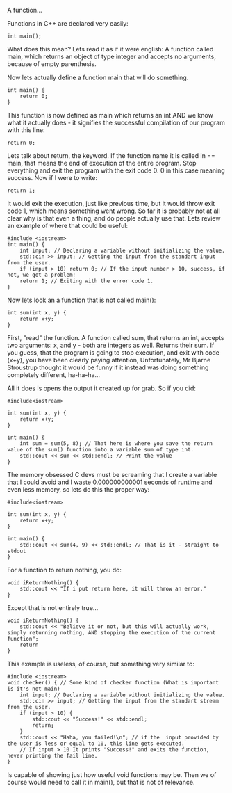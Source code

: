 A function...

Functions in C++ are declared very easily:

```
int main();
```

What does this mean? Lets read it as if it were english:
A function called main, which returns an object of type integer and accepts no arguments, because of empty parenthesis.

Now lets actually define a function main that will do something.

```
int main() {
    return 0;
}
```

This function is now defined as main which returns an int AND we know what it actually does - it signifies the successful
compilation of our program with this line:

```return 0;```

Lets talk about return, the keyword.
If the function name it is called in == main, that means the end of execution of the entire program. Stop everything and exit the program with the exit
code 0. 0 in this case meaning success. Now if I were to write:

```return 1;```

It would exit the execution, just like previous time, but it would throw exit code 1, which means something went wrong.
So far it is probably not at all clear why is that even a thing, and do people actually use that.
Lets review an example of where that could be useful:

```
#include <iostream>
int main() {
    int input; // Declaring a variable without initializing the value.
    std::cin >> input; // Getting the input from the standart input from the user.
    if (input > 10) return 0; // If the input number > 10, success, if not, we got a problem!
    return 1; // Exiting with the error code 1.
}
```


Now lets look an a function that is not called main():

```
int sum(int x, y) {
    return x+y;
}
```

First, "read" the function.
A function called sum, that returns an int, accepts two arguments: x, and y - both are integers as well. Returns their sum.
If you guess, that the program is going to stop execution, and exit with code (x+y), you have been clearly paying attention,
Unfortunately, Mr Bjarne Stroustrup thought it would be funny if it instead was doing something completely different, ha-ha-ha...

All it does is opens the output it created up for grab.
So if you did:

```
#include<iostream>

int sum(int x, y) {
    return x+y;
}

int main() {
    int sum = sum(5, 8); // That here is where you save the return value of the sum() function into a variable sum of type int.
    std::cout << sum << std::endl; // Print the value
}
```

The memory obsessed C devs must be screaming that I create a variable that I could avoid and I waste 0.000000000001 seconds of runtime and even less memory, so lets do this the proper way:

```
#include<iostream>

int sum(int x, y) {
    return x+y;
}

int main() {
    std::cout << sum(4, 9) << std::endl; // That is it - straight to stdout
}
```


For a function to return nothing, you do:

```
void iReturnNothing() {
    std::cout << "If i put return here, it will throw an error."
}
```

Except that is not entirely true...

```
void iReturnNothing() {
    std::cout << "Believe it or not, but this will actually work, simply returning nothing, AND stopping the execution of the current function";
    return
}
```

This example is useless, of course, but something very similar to:

```
#include <iostream>
void checker() { // Some kind of checker function (What is important is it's not main)
    int input; // Declaring a variable without initializing the value.
    std::cin >> input; // Getting the input from the standart stream from the user.
    if (input > 10) {
        std::cout << "Success!" << std::endl;
        return;
    }
    std::cout << "Haha, you failed!\n"; // if the  input provided by the user is less or equal to 10, this line gets executed.
    // If input > 10 It prints "Success!" and exits the function, never printing the fail line.
}
```

Is capable of showing just how useful void functions may be.
Then we of course would need to call it in main(), but that is not of relevance.
